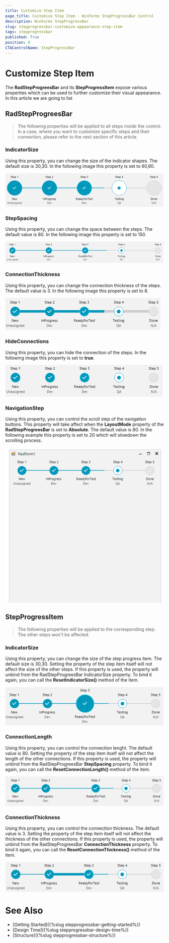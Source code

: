 ```yaml
---
title: Customize Step Item
page_title: Customize Step Item - WinForms StepProgressBar Control
description: WinForms StepProgressBar 
slug: stepprogressbar-customize-appearance-step-item
tags: stepprogressbar
published: True
position: 0
CTAControlName: StepProgressBar
---
```


# Customize Step Item 

The __RadStepProgreesBar__ and its __StepProgressItem__ expose various properties which can be used to further customize their visual appearance. In this article we are going to list 

## RadStepProgreesBar

>The following properties will be applied to all steps inside the control. In a case, where you want to customize specific steps and their connection, please refer to the next section of this article.

### IndicatorSize

Using this property, you can change the size of the indicator shapes. The default size is 30,30. In the following image this property is set to 60,60.

![stepprogressbar-layout 001](images/stepprogressbar-customize-appearance001.png)

### StepSpacing

Using this property, you can change the space between the steps. The default value is 80. In the following image this property is set to 150.

![stepprogressbar-layout 001](images/stepprogressbar-customize-appearance002.png)

### ConnectionThickness

Using this property, you can change the connection thickness of the steps. The default value is 3. In the following image this property is set to 8.

![stepprogressbar-layout 001](images/stepprogressbar-customize-appearance003.png)

### HideConnections

Using this property, you can hide the connection of the steps. In the following image this property is set to __true__.

![stepprogressbar-layout 001](images/stepprogressbar-customize-appearance004.png)

### NavigationStep

Using this property, you can control the scroll step of the navigation buttons. This property will take affect when the __LayoutMode__ property of the __RadStepProgreesBar__ is set to __Absolute__. The default value is 80. In the following example this property is set to 20 which will slowdown the scrolling process.

![stepprogressbar-layout 001](images/stepprogressbar-customize-appearance005.gif)
  
## StepProgressItem

>The following properties will be applied to the corresponding step. The other steps won't be affected.

### IndicatorSize

Using this property, you can change the size of the step progress item. The default size is 30,30. Setting the property of the step item itself will not affect the size of the other steps. If this property is used, the property will unbind from the RadStepProgreesBar IndicatorSize property. To bind it again, you can call the __ResetIndicatorSize()__ method of the item.

![stepprogressbar-layout 001](images/stepprogressbar-customize-appearance006.png)

### ConnectionLength

Using this property, you can control the connection lenght. The default value is 80. Setting the property of the step item itself will not affect the length of the other connections. If this property is used, the property will unbind from the RadStepProgreesBar __StepSpacing__ property. To bind it again, you can call the __ResetConnectionLength()__ method of the item.

![stepprogressbar-layout 001](images/stepprogressbar-customize-appearance007.png)

### ConnectionThickness

Using this property, you can control the connection thickness. The default value is 3. Setting the property of the step item itself will not affect the thickness of the other connections. If this property is used, the property will unbind from the RadStepProgreesBar __ConnectionThickness__ property. To bind it again, you can call the __ResetConnectionThickness()__ method of the item.

![stepprogressbar-layout 001](images/stepprogressbar-customize-appearance008.png)

# See Also

* [Getting Started]({%slug stepprogressbar-getting-started%})
* [Design Time]({%slug stepprogressbar-design-time%}) 
* [Structure]({%slug stepprogressbar-structure%}) 
 
        
